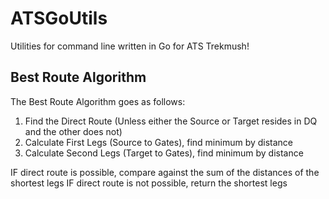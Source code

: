 # ATSGoUtils
Utilities for command line written in Go for ATS Trekmush!

## Best Route Algorithm

The Best Route Algorithm goes as follows:

1. Find the Direct Route (Unless either the Source or Target resides in DQ and the other does not)
2. Calculate First Legs (Source to Gates), find minimum by distance
3. Calculate Second Legs (Target to Gates), find minimum by distance

IF direct route is possible, compare against the sum of the distances of the shortest legs
IF direct route is not possible, return the shortest legs